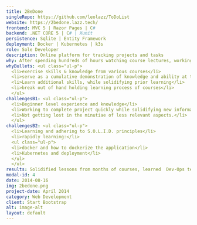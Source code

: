 ```yaml
---
title: 2BeDone
singleRepo: https://github.com/leolazz/ToDoList
website: https://2bedone.lazz.tech/
frontend: MVC 5 | Razor Pages | C#
backend: .NET CORE 5 | C# | Xunit
persistence: Sqlite | Entity Framework
deployment: Docker | Kubernetes | k3s
role: Sole Developer
description: Online platform for tracking projects and tasks
why: After spending hundreds of hours watching course lectures, working through examples, and challenge projects, I wanted to create something on my own. Separate from any guided material. At the time I wasn't confident with my skill level so I used a contrived project idea. This helped me to start immediately and focus more on the development process and larger patterns. Rather than having an extended planning and design phase that could easily result from a more original idea.
whyBullets: <ul class="ul-p">
  <li>exercise skills & knowledge from various courses</li>
  <li>serve as a cumulative demonstration of knowledge and ability at the time</li>
  <li>Learn additional skills, while solidifying prior learning</li>
  <li>break out of hand holding learning process of courses</li>
  </ul>
challengesB1: <ul class="ul-p">
  <li>Beginner level experience and knowledge</li>
  <li>Working to complete project quickly while solidifying new information.</li>
  <li>Not getting lost in the minutiae of less relevant aspects.</li>
  </ul>
challengesB2: <ul class="ul-p">
  <li>Learning and adhering to S.O.L.I.D. principles</li>
  <li>rapidly learning:</li>
  <ul class="ul-p">
  <li>docker and how to dockerize the application</li>
  <li>Kubernetes and deployment</li>
  </ul>
  </ul>
results: Solidified lessons from months of courses, learned  Dev-Ops technologies, greatly increased confidence in skill level, and gained a clearer understanding of the reality of software development.
modal-id: 4
date: 2014-08-16
img: 2bedone.png
project-date: April 2014
category: Web Development
client: Start Bootstrap
alt: image-alt
layout: default
---
```

